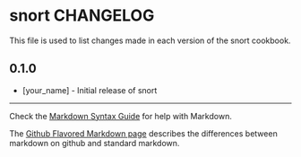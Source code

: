 snort CHANGELOG
===============

This file is used to list changes made in each version of the snort cookbook.

0.1.0
-----
- [your_name] - Initial release of snort

- - -
Check the [Markdown Syntax Guide](http://daringfireball.net/projects/markdown/syntax) for help with Markdown.

The [Github Flavored Markdown page](http://github.github.com/github-flavored-markdown/) describes the differences between markdown on github and standard markdown.
